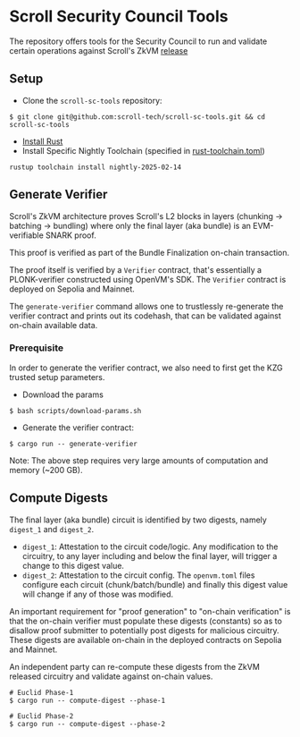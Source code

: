 # Scroll Security Council Tools

The repository offers tools for the Security Council to run and validate certain operations against Scroll's ZkVM [release](https://github.com/scroll-tech/zkvm-prover/releases/tag/v0.2.0)

## Setup

- Clone the `scroll-sc-tools` repository:
```shell
$ git clone git@github.com:scroll-tech/scroll-sc-tools.git && cd scroll-sc-tools
```
- [Install Rust](https://www.rust-lang.org/tools/install)
- Install Specific Nightly Toolchain (specified in [rust-toolchain.toml](./rust-toolchain.toml))
```
rustup toolchain install nightly-2025-02-14
```

## Generate Verifier

Scroll's ZkVM architecture proves Scroll's L2 blocks in layers (chunking -> batching -> bundling) where only the final layer (aka bundle) is an EVM-verifiable SNARK proof.

This proof is verified as part of the Bundle Finalization on-chain transaction.

The proof itself is verified by a `Verifier` contract, that's essentially a PLONK-verifier constructed using OpenVM's SDK. The `Verifier` contract is deployed on Sepolia and Mainnet.

The `generate-verifier` command allows one to trustlessly re-generate the verifier contract and prints out its codehash, that can be validated against on-chain available data.

### Prerequisite

In order to generate the verifier contract, we also need to first get the KZG trusted setup parameters.

* Download the params
```shell
$ bash scripts/download-params.sh
```

* Generate the verifier contract:
```shell
$ cargo run -- generate-verifier
```

Note: The above step requires very large amounts of computation and memory (~200 GB).

## Compute Digests

The final layer (aka bundle) circuit is identified by two digests, namely `digest_1` and `digest_2`.

- `digest_1`: Attestation to the circuit code/logic. Any modification to the circuitry, to any layer including and below the final layer, will trigger a change to this digest value.
- `digest_2`: Attestation to the circuit config. The `openvm.toml` files configure each circuit (chunk/batch/bundle) and finally this digest value will change if any of those was modified.

An important requirement for "proof generation" to "on-chain verification" is that the on-chain verifier must populate these digests (constants) so as to disallow proof submitter to
potentially post digests for malicious circuitry. These digests are available on-chain in the deployed contracts on Sepolia and Mainnet.

An independent party can re-compute these digests from the ZkVM released circuitry and validate against on-chain values.

```shell
# Euclid Phase-1
$ cargo run -- compute-digest --phase-1

# Euclid Phase-2
$ cargo run -- compute-digest --phase-2
```

